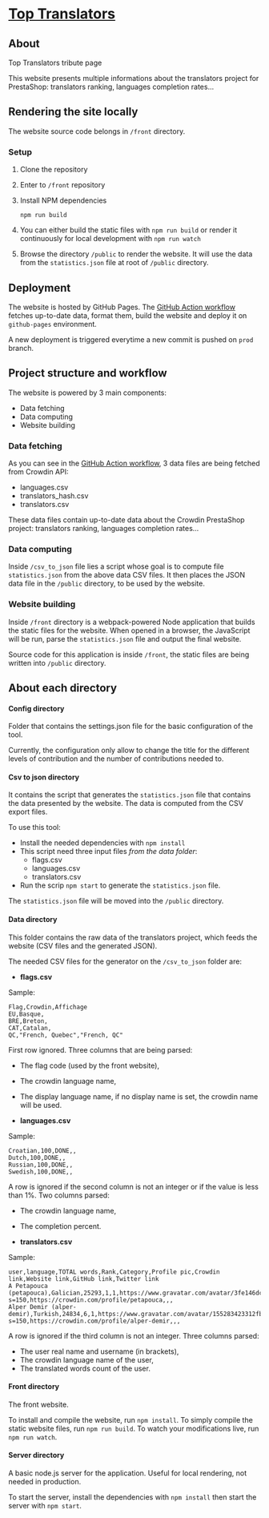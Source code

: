 # [Top Translators](https://translators.prestashop-project.org/)

## About

Top Translators tribute page

This website presents multiple informations about the translators project for PrestaShop: translators ranking, languages completion rates...

## Rendering the site locally

The website source code belongs in `/front` directory.

### Setup

1. Clone the repository
2. Enter to `/front` repository
3. Install NPM dependencies
   ``` 
   npm run build
   ```
4. You can either build the static files with `npm run build` or render it continuously for local development with `npm run watch`

5. Browse the directory `/public` to render the website. It will use the data from the `statistics.json` file at root of `/public` directory.

## Deployment

The website is hosted by GitHub Pages. The [GitHub Action workflow](https://github.com/PrestaShop/TopTranslators/blob/prod/.github/workflows/gh-pages.yml) fetches up-to-date data, format them, build the website and deploy it on `github-pages` environment.

A new deployment is triggered everytime a new commit is pushed on `prod` branch.

## Project structure and workflow

The website is powered by 3 main components:
- Data fetching
- Data computing
- Website building

### Data fetching

As you can see in the [GitHub Action workflow](https://github.com/PrestaShop/TopTranslators/blob/prod/.github/workflows/gh-pages.yml), 3 data files are being fetched from Crowdin API:
   - languages.csv
   - translators_hash.csv
   - translators.csv

These data files contain up-to-date data about the Crowdin PrestaShop project: translators ranking, languages completion rates...

### Data computing

Inside `/csv_to_json` file lies a script whose goal is to compute file `statistics.json` from the above data CSV files. It then places the JSON data file in the `/public` directory, to be used by the website.

### Website building

Inside `/front` directory is a webpack-powered Node application that builds the static files for the website. When opened in a browser, the JavaScript will be run, parse the `statistics.json` file and output the final website.

Source code for this application is inside `/front`, the static files are being written into `/public` directory.

## About each directory

#### **Config** directory

Folder that contains the settings.json file for the basic configuration of the tool.

Currently, the configuration only allow to change the title for the different levels of contribution
and the number of contributions needed to.

#### **Csv to json** directory

It contains the script that generates the `statistics.json` file that contains the data presented by the website. The data is computed from the CSV export files.

To use this tool:
 - Install the needed dependencies with `npm install`
 - This script need three input files *from the data folder*:
   - flags.csv
   - languages.csv
   - translators.csv
 - Run the scrip `npm start` to generate the `statistics.json` file.

The `statistics.json` file will be moved into the `/public` directory.

#### **Data** directory

This folder contains the raw data of the translators project, which feeds the website (CSV files and the generated JSON).

The needed CSV files for the generator on the `/csv_to_json` folder are:

- **flags.csv**

Sample:
```
Flag,Crowdin,Affichage
EU,Basque,
BRE,Breton,
CAT,Catalan,
QC,"French, Quebec","French, QC"
```
First row ignored.
Three columns that are being parsed:
 - The flag code (used by the front website),
 - The crowdin language name,
 - The display language name, if no display name is set, the crowdin name will be used.

- **languages.csv**

Sample:
```
Croatian,100,DONE,,
Dutch,100,DONE,,
Russian,100,DONE,,
Swedish,100,DONE,,
```

A row is ignored if the second column is not an integer or if the value is less than 1%.
Two columns parsed:
 - The crowdin language name,
 - The completion percent.

- **translators.csv**

Sample:
```
user,language,TOTAL words,Rank,Category,Profile pic,Crowdin link,Website link,GitHub link,Twitter link
A Petapouca (petapouca),Galician,25293,1,1,https://www.gravatar.com/avatar/3fe146dc77a5b5f9a8c17394210baf09?s=150,https://crowdin.com/profile/petapouca,,,
Alper Demir (alper-demir),Turkish,24834,6,1,https://www.gravatar.com/avatar/155283423312fb422acc72b8ef875c38?s=150,https://crowdin.com/profile/alper-demir,,,
```

A row is ignored if the third column is not an integer.
Three columns parsed:
 - The user real name and username (in brackets),
 - The crowdin language name of the user,
 - The translated words count of the user.

#### **Front** directory

The front website.

To install and compile the website, run `npm install`. To simply compile the static website files, run
`npm run build`. To watch your modifications live, run `npm run watch`.

#### **Server** directory

A basic node.js server for the application. Useful for local rendering, not needed in production.

To start the server, install the dependencies with `npm install` then start the server with
`npm start`.
